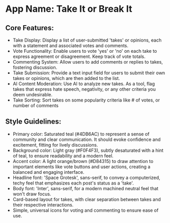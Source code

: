 # **App Name**: Take It or Break It

## Core Features:

- Take Display: Display a list of user-submitted 'takes' or opinions, each with a statement and associated votes and comments.
- Vote Functionality: Enable users to vote 'yes' or 'no' on each take to express agreement or disagreement.  Keep track of vote totals.
- Commenting System: Allow users to add comments or replies to takes, fostering discussion.
- Take Submission: Provide a text input field for users to submit their own takes or opinions, which are then added to the list.
- AI Content Moderation: Use AI to analyze new takes. As a tool, flag takes that express hate speech, negativity, or any other criteria you deem undesirable.
- Take Sorting: Sort takes on some popularity criteria like # of votes, or number of comments

## Style Guidelines:

- Primary color: Saturated teal (#4DB6AC) to represent a sense of community and clear communication. It should evoke confidence and excitement, fitting for lively discussions.
- Background color: Light gray (#F0F4F3), subtly desaturated with a hint of teal, to ensure readability and a modern feel.
- Accent color: A light orange/brown (#D84315) to draw attention to important elements like vote buttons and user actions, creating a balanced and engaging interface.
- Headline font: 'Space Grotesk', sans-serif, to convey a computerized, techy feel that emphasizes each post's status as a 'take'.
- Body font: 'Inter', sans-serif, for a modern machined neutral feel that won't draw focus.
- Card-based layout for takes, with clear separation between takes and their respective interactions.
- Simple, universal icons for voting and commenting to ensure ease of use.